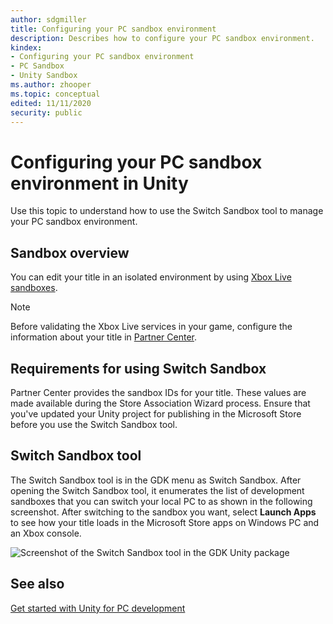 ```yaml
---
author: sdgmiller
title: Configuring your PC sandbox environment
description: Describes how to configure your PC sandbox environment.
kindex:
- Configuring your PC sandbox environment
- PC Sandbox
- Unity Sandbox
ms.author: zhooper
ms.topic: conceptual
edited: 11/11/2020
security: public
---
```


# Configuring your PC sandbox environment in Unity

Use this topic to understand how to use the Switch Sandbox tool to manage your PC sandbox environment.

## Sandbox overview

You can edit your title in an isolated environment by using [Xbox Live sandboxes](../../../live/test-release/sandboxes/live-setup-sandbox.md).
> [!NOTE]
> Before validating the Xbox Live services in your game, configure the information about your title in [Partner Center](https://partner.microsoft.com/dashboard).

## Requirements for using Switch Sandbox

Partner Center provides the sandbox IDs for your title. These values are made available during the Store Association Wizard process. Ensure that you've updated your Unity project for publishing in the Microsoft Store before you use the Switch Sandbox tool.

## Switch Sandbox tool

The Switch Sandbox tool is in the GDK menu as Switch Sandbox. After opening the Switch Sandbox tool, it enumerates the list of development sandboxes that you can switch your local PC to as shown in the following screenshot. After switching to the sandbox you want, select **Launch Apps** to see how your title loads in the Microsoft Store apps on Windows PC and an Xbox console.

![Screenshot of the Switch Sandbox tool in the GDK Unity package](../../../../../resources/gamecore/secure/images/en-us/gdk_unity_sandbox.png)

## See also

[Get started with Unity for PC development](../gc-get-started-with-unity-pc-toc.md) 